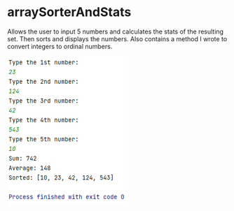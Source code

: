# arraySorterAndStats
Allows the user to input 5 numbers and calculates the stats of the resulting set. Then sorts and displays the numbers. Also contains a method I wrote to convert integers to ordinal numbers.


![Array sorter and stats test case](./test_case.png)
